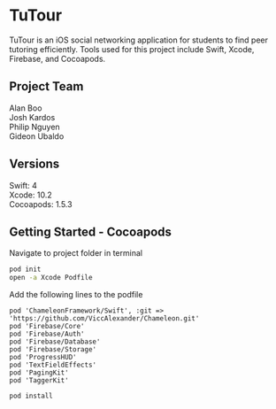 # TuTour

TuTour is an iOS social networking application for students to find peer tutoring efficiently. Tools used for this project include Swift, Xcode, Firebase, and Cocoapods.

## Project Team
Alan Boo <br />
Josh Kardos <br />
Philip Nguyen <br />
Gideon Ubaldo <br />

## Versions
Swift: 4 <br />
Xcode: 10.2 <br />
Cocoapods: 1.5.3 <br />

## Getting Started - Cocoapods

Navigate to project folder in terminal
```bash
pod init
open -a Xcode Podfile
```
Add the following lines to the podfile
```podfile
pod 'ChameleonFramework/Swift', :git => 'https://github.com/ViccAlexander/Chameleon.git'
pod 'Firebase/Core'
pod 'Firebase/Auth'
pod 'Firebase/Database'
pod 'Firebase/Storage'
pod 'ProgressHUD'
pod 'TextFieldEffects'
pod 'PagingKit'
pod 'TaggerKit'
```
```bash
pod install
```

